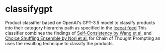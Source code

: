 # classifygpt
Product classifier based on OpenAI's GPT-3.5 model to classify products into their category hierarchy path as specified in the [Icecat feed](https://icecat.biz/)
This classifier combines the findings of [Self-Consistency by Wang et al.]( 	
https://doi.org/10.48550/arXiv.2203.11171) and [Choice Shuffling Ensemble by Nori et al.]( 	
https://doi.org/10.48550/arXiv.2311.16452) for Chain of Thought Prompting an uses the resulting technique to classify the products.

